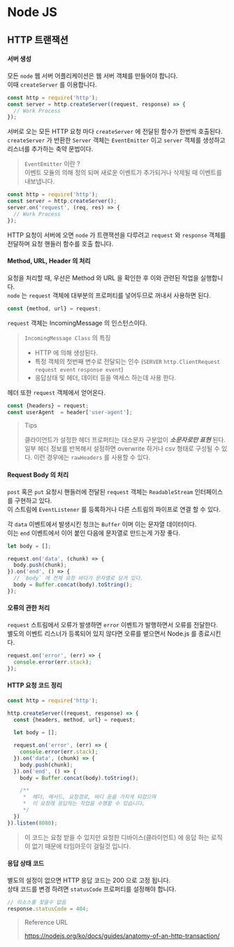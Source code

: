 # Node JS

## HTTP 트랜잭션

#### 서버 생성 

모든 `node` 웹 서버 어플리케이션은 웹 서버 객체를 만들어야 합니다.  
이때 `createServer` 를 이용합니다.

```javascript
const http = require('http');
const server = http.createServer((request, response) => {
  // Work Process
});
```

서버로 오는 모든 HTTP 요청 마다 `createServer` 에 전달된 함수가 한번씩 호출된다.  
`createServer` 가 반환한 `Server` 객체는 `EventEmitter` 이고 `server` 객체를 생성하고 리스너를 추가하는 축약 문법이다.

> `EventEmitter` 이란 ?  
> 이벤트 모듈의 의해 정의 되며 새로운 이벤트가 추가되거나 삭제될 때 이벤트를 내보냅니다.

```javascript
const http = require('http');
const server = http.createServer();
server.on('request', (req, res) => {
  // Work Process
});
```

HTTP 요청이 서버에 오면 `node` 가 트랜잭션을 다루려고 `request` 와 `response` 객체를 전달하며 요청 핸들러 함수를 호출 합니다.

#### Method, URL, Header 의 처리

요청을 처리할 때, 우선은 Method 와 URL 을 확인한 후 이와 관련된 작업을 실행합니다.  
`node` 는 `request` 객체에 대부분의 프로퍼티를 넣어두므로 꺼내서 사용하면 된다.

```javascript
const {method, url} = request;
```

`request` 객체는 IncomingMessage 의 인스턴스이다.  

> `IncomingMessage Class` 의 특징
> * HTTP 에 의해 생성된다.
> * 특정 객체의 첫번째 변수로 전달되는 인수 (`SERVER` `http.ClientRequest` `request event` `response event`)
> * 응답상태 및 헤더, 데이터 등을 액세스 하는데 사용 한다.

헤더 또한 `request` 객체에서 얻어온다.

```javascript
const {headers} = request;
const userAgent  = header['user-agent'];
```

> Tips
>
> 클라이언트가 설정한 헤더 프로퍼티는 대소문자 구분없이 _**소문자로만 표현**_ 된다.  
> 일부 헤더 정보를 반복해서 설정하면 overwrite 하거나 csv 형태로 구성될 수 있다. 이런 경우에는 `rawHeaders` 를 사용할 수 있다.

#### Request Body 의 처리

`post` 혹은 `put` 요청시 핸들러에 전달된 `request` 객체는 `ReadableStream` 인터페이스를 구현하고 있다.  
이 스트림에 `EventListener` 를 등록하거나 다른 스트림의 파이프로 연결 할 수 있다.

각 `data` 이벤트에서 발생시킨 청크는 `Buffer` 이며 이는 문자열 데이터이다.  
이는 `end` 이벤트에서 이어 붙인 다음에 문자열로 만드는게 가장 좋다.

```javascript
let body = [];

request.on('data', (chunk) => {
  body.push(chunk);
}).on('end', () => {
  // `body` 에 전체 요청 바디가 문자열로 담겨 있다.
  body = Buffer.concat(body).toString();
});
```

#### 오류의 관한 처리

`request` 스트림에서 오류가 발생하면 `error` 이벤트가 발행하면서 오류를 전달한다.  
별도의 이벤트 리스너가 등록되어 있지 않다면 오류를 뱉으면서 Node.js 를 종료시킨다.

```javascript
request.on('error', (err) => {
  console.error(err.stack);
});
```

#### HTTP 요청 코드 정리
```javascript
const http = require('http');

http.createServer((request, response) => {
  const {headers, method, url} = request;
  
  let body = [];

  request.on('error', (err) => {
    console.error(err.stack);
  }).on('data', (chunk) => {
    body.push(chunk);
  }).on('end', () => {
    body = Buffer.concat(body).toString();

    /**
     *  헤더, 메서드, 요청경로, 바디 등을 가지게 되었으며 
     *  이 요청에 응답하는 작업을 수행할 수 있습니다.
     */
  })
}).listen(8080);
```

> 이 코드는 요청 받을 수 있지만 요청한 디바이스(클라이언트) 에 응답 하는 로직이 없기 때문에 타임아웃이 걸릴것 입니다.

#### 응답 상태 코드 

별도의 설정이 없으면 HTTP 응답 코드는 200 으로 고정 됩니다.  
상태 코드를 변경 하려면 `statusCode` 프로퍼티를 설정해야 합니다.

```javascript
// 리소스를 찾을수 없음 
response.statusCode = 404;
```



> Reference URL 
> 
> https://nodejs.org/ko/docs/guides/anatomy-of-an-http-transaction/